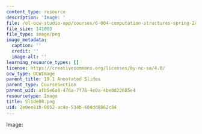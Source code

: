 ```yaml
---
content_type: resource
description: 'Image: '
file: /ol-ocw-studio-app/courses/6-004-computation-structures-spring-2017/2e0ee81b0052ac4e534b604dd8862c84_Slide08.png
file_size: 141003
file_type: image/png
image_metadata:
  caption: ''
  credit: ''
  image-alt: ''
learning_resource_types: []
license: https://creativecommons.org/licenses/by-nc-sa/4.0/
ocw_type: OCWImage
parent_title: 19.1 Annotated Slides
parent_type: CourseSection
parent_uid: afb5e6a8-476a-7f76-4e0a-4be0d22685e4
resourcetype: Image
title: Slide08.png
uid: 2e0ee81b-0052-ac4e-534b-604dd8862c84
---
```

Image: 